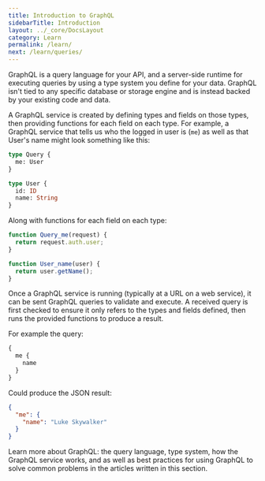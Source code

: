 ```yaml
---
title: Introduction to GraphQL
sidebarTitle: Introduction
layout: ../_core/DocsLayout
category: Learn
permalink: /learn/
next: /learn/queries/
---
```


GraphQL is a query language for your API, and a server-side runtime for executing queries by using a type system you define for your data. GraphQL isn't tied to any specific database or storage engine and is instead backed by your existing code and data.

A GraphQL service is created by defining types and fields on those types, then providing functions for each field on each type. For example, a GraphQL service that tells us who the logged in user is (`me`) as well as that User's name might look something like this:

```graphql
type Query {
  me: User
}

type User {
  id: ID
  name: String
}
```

Along with functions for each field on each type:

```js
function Query_me(request) {
  return request.auth.user;
}

function User_name(user) {
  return user.getName();
}
```

Once a GraphQL service is running (typically at a URL on a web service), it can be sent GraphQL queries to validate and execute. A received query is first checked to ensure it only refers to the types and fields defined, then runs the provided functions to produce a result.

For example the query:

```graphql
{
  me {
    name
  }
}
```

Could produce the JSON result:

```json
{
  "me": {
    "name": "Luke Skywalker"
  }
}
```

Learn more about GraphQL: the query language, type system, how the GraphQL service works, and as well as best practices for using GraphQL to solve common problems in the articles written in this section.